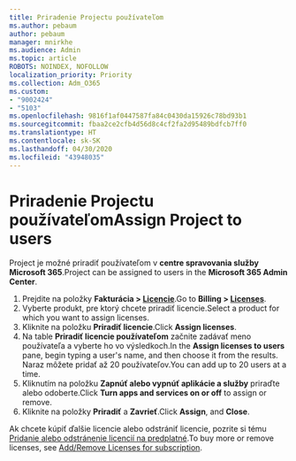 ```yaml
---
title: Priradenie Projectu používateľom
ms.author: pebaum
author: pebaum
manager: mnirkhe
ms.audience: Admin
ms.topic: article
ROBOTS: NOINDEX, NOFOLLOW
localization_priority: Priority
ms.collection: Adm_O365
ms.custom:
- "9002424"
- "5103"
ms.openlocfilehash: 9816f1af0447587fa84c0430da15926c78bd93b1
ms.sourcegitcommit: fbaa2ce2cfb4d56d8c4cf2fa2d95489bdfcb7ff0
ms.translationtype: HT
ms.contentlocale: sk-SK
ms.lasthandoff: 04/30/2020
ms.locfileid: "43948035"
---
```

# <a name="assign-project-to-users"></a><span data-ttu-id="637a4-102">Priradenie Projectu používateľom</span><span class="sxs-lookup"><span data-stu-id="637a4-102">Assign Project to users</span></span>

<span data-ttu-id="637a4-103">Project je možné priradiť používateľom v **centre spravovania služby Microsoft 365**.</span><span class="sxs-lookup"><span data-stu-id="637a4-103">Project can be assigned to users in the **Microsoft 365 Admin Center**.</span></span>

1. <span data-ttu-id="637a4-104">Prejdite na položky **Fakturácia > [Licencie](https://go.microsoft.com/fwlink/p/?linkid=842264)**.</span><span class="sxs-lookup"><span data-stu-id="637a4-104">Go to **Billing > [Licenses](https://go.microsoft.com/fwlink/p/?linkid=842264)**.</span></span>
2. <span data-ttu-id="637a4-105">Vyberte produkt, pre ktorý chcete priradiť licencie.</span><span class="sxs-lookup"><span data-stu-id="637a4-105">Select a product for which you want to assign licenses.</span></span>
3. <span data-ttu-id="637a4-106">Kliknite na položku **Priradiť licencie**.</span><span class="sxs-lookup"><span data-stu-id="637a4-106">Click **Assign licenses**.</span></span>
4. <span data-ttu-id="637a4-107">Na table **Priradiť licencie používateľom** začnite zadávať meno používateľa a vyberte ho vo výsledkoch.</span><span class="sxs-lookup"><span data-stu-id="637a4-107">In the **Assign licenses to users** pane, begin typing a user's name, and then choose it from the results.</span></span> <span data-ttu-id="637a4-108">Naraz môžete pridať až 20 používateľov.</span><span class="sxs-lookup"><span data-stu-id="637a4-108">You can add up to 20 users at a time.</span></span>
5. <span data-ttu-id="637a4-109">Kliknutím na položku **Zapnúť alebo vypnúť aplikácie a služby** priraďte alebo odoberte.</span><span class="sxs-lookup"><span data-stu-id="637a4-109">Click **Turn apps and services on or off** to assign or remove.</span></span>
6. <span data-ttu-id="637a4-110">Kliknite na položky **Priradiť** a **Zavrieť**.</span><span class="sxs-lookup"><span data-stu-id="637a4-110">Click **Assign**, and **Close**.</span></span>

<span data-ttu-id="637a4-111">Ak chcete kúpiť ďalšie licencie alebo odstrániť licencie, pozrite si tému [Pridanie alebo odstránenie licencií na predplatné](https://docs.microsoft.com/microsoft-365/commerce/licenses/buy-licenses?view=o365-worldwide#add-or-remove-licenses-for-your-business-subscription).</span><span class="sxs-lookup"><span data-stu-id="637a4-111">To buy more or remove licenses, see [Add/Remove Licenses for subscription](https://docs.microsoft.com/microsoft-365/commerce/licenses/buy-licenses?view=o365-worldwide#add-or-remove-licenses-for-your-business-subscription).</span></span>

